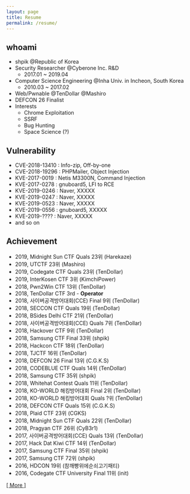 ```yaml
---
layout: page
title: Resume
permalink: /resume/
---
```


## whoami

- shpik @Republic of Korea
- Security Researcher @Cyberone Inc. R&D
   - 2017.01 ~ 2019.04
- Computer Science Engineering @Inha Univ. in Incheon, South Korea
   - 2010.03 ~ 2017.02
- Web/Pwnable @TenDollar @Mashiro
- DEFCON 26 Finalist
- Interests 
   - Chrome Exploitation
   - SSRF
   - Bug Hunting
   - Space Science (?)

## Vulnerability

- CVE-2018-13410 : Info-zip, Off-by-one
- CVE-2018-19296 : PHPMailer, Object Injection
- KVE-2017-0019 : Netis M3300N, Command Injection
- KVE-2017-0278 : gnuboard5, LFI to RCE
- KVE-2019-0246 : Naver, XXXXX
- KVE-2019-0247 : Naver, XXXXX
- KVE-2019-0523 : Naver, XXXXX
- KVE-2019-0556 : gnuboard5, XXXXX
- KVE-2019-???? : Naver, XXXXX
- and so on 

## Achievement

- 2019, Midnight Sun CTF Quals 23위 (Harekaze)
- 2019, UTCTF 23위 (Mashiro)
- 2019, Codegate CTF Quals 23위 (TenDollar)
- 2019, InterKosen CTF 3위 (KimchiPower)
- 2018, Pwn2Win CTF 13위 (TenDollar)
- 2018, TenDollar CTF 3rd - **Operator**
- 2018, 사이버공격방어대회(CCE) Final 9위 (TenDollar)
- 2018, SECCON CTF Quals 19위 (TenDollar)
- 2018, BSides Delhi CTF 21위 (TenDollar)
- 2018, 사이버공격방어대회(CCE) Quals 7위 (TenDollar)
- 2018, Hackover CTF 9위 (TenDollar)
- 2018, Samsung CTF Final 33위 (shpik)
- 2018, Hackcon CTF 18위 (TenDollar)
- 2018, TJCTF 16위 (TenDollar)
- 2018, DEFCON 26 Final 13위 (C.G.K.S)
- 2018, CODEBLUE CTF Quals 14위 (TenDollar)
- 2018, Samsung CTF 35위 (shpik)
- 2018, Whitehat Contest Quals 11위 (TenDollar)
- 2018, KO-WORLD 해킹방어대회 Final 2위 (TenDollar)
- 2018, KO-WORLD 해킹방어대회 Quals ?위 (TenDollar)
- 2018, DEFCON CTF Quals 15위 (C.G.K.S)
- 2018, Plaid CTF 23위 (CGKS)
- 2018, Midnight Sun CTF Quals 22위 (TenDollar)
- 2018, Pragyan CTF 26위 (CyB3r1)
- 2017, 사이버공격방어대회(CCE) Quals 13위 (TenDollar)
- 2017, Hack Dat Kiwi CTF 14위 (TenDollar)
- 2017, Samsung CTF Final 35위 (shpik)
- 2017, Samsung CTF 72위 (shpik)
- 2016, HDCON 19위 (참깨빵위에순쇠고기패티)
- 2016, Codegate CTF University Final 11위 (init)

[[ More ]](https://github.com/SeahunOh/ctf/blob/master/README.md)